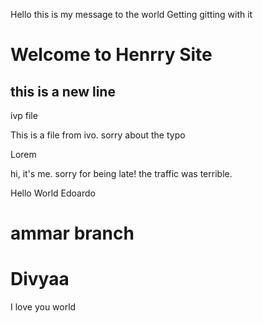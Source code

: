 
Hello this is my message to the world
Getting gitting with it


# Welcome to Henrry Site

## this is a new line


ivp file

This is a file from ivo. sorry about the typo


Lorem



hi, it's me. sorry for being late! the traffic was terrible.


Hello World Edoardo


# ammar branch

# Divyaa


I love you world



